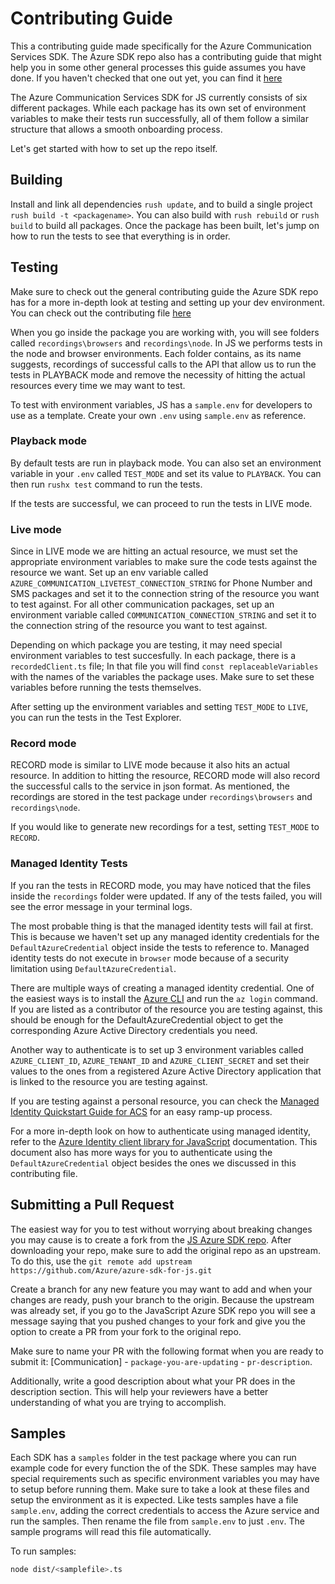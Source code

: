 # Contributing Guide

This a contributing guide made specifically for the Azure Communication Services SDK. The Azure SDK repo also has a contributing guide that might help you in some other general processes this guide assumes you have done. If you haven't checked that one out yet, you can find it [here](https://github.com/Azure/azure-sdk-for-js/blob/master/CONTRIBUTING.md)

The Azure Communication Services SDK for JS currently consists of six different packages. While each package has its own set of environment variables to make their tests run successfully, all of them follow a similar structure that allows a smooth onboarding process.

Let's get started with how to set up the repo itself.

## Building

Install and link all dependencies `rush update`, and to build a single project `rush build -t <packagename>`.
You can also build with `rush rebuild` or `rush build` to build all packages.
Once the package has been built, let's jump on how to run the tests to see that everything is in order.

## Testing

Make sure to check out the general contributing guide the Azure SDK repo has for a more in-depth look at testing and setting up your dev environment. You can check out the contributing file [here](https://github.com/Azure/azure-sdk-for-js/blob/master/CONTRIBUTING.md)

When you go inside the package you are working with, you will see folders called `recordings\browsers` and `recordings\node`. In JS we performs tests in the node and browser environments. Each folder contains, as its name suggests, recordings of successful calls to the API that allow us to run the tests in PLAYBACK mode and remove the necessity of hitting the actual resources every time we may want to test.

To test with environment variables, JS has a `sample.env` for developers to use as a template. Create your own `.env` using `sample.env` as reference.

### Playback mode

By default tests are run in playback mode. You can also set an environment variable in your `.env` called `TEST_MODE` and set its value to `PLAYBACK`. You can then run `rushx test` command to run the tests.

If the tests are successful, we can proceed to run the tests in LIVE mode.

### Live mode

Since in LIVE mode we are hitting an actual resource, we must set the appropriate environment variables to make sure the code tests against the resource we want. Set up an env variable called `AZURE_COMMUNICATION_LIVETEST_CONNECTION_STRING` for Phone Number and SMS packages and set it to the connection string of the resource you want to test against. For all other communication packages, set up an environment variable called `COMMUNICATION_CONNECTION_STRING` and set it to the connection string of the resource you want to test against.

Depending on which package you are testing, it may need special environment variables to test succesfully. In each package, there is a `recordedClient.ts` file; In that file you will find `const replaceableVariables` with the names of the variables the package uses. Make sure to set these variables before running the tests themselves.

After setting up the environment variables and setting `TEST_MODE` to `LIVE`, you can run the tests in the Test Explorer.

### Record mode

RECORD mode is similar to LIVE mode because it also hits an actual resource. In addition to hitting the resource, RECORD mode will also record the successful calls to the service in json format. As mentioned, the recordings are stored in the test package under `recordings\browsers` and `recordings\node`.

If you would like to generate new recordings for a test, setting `TEST_MODE` to `RECORD`.

### Managed Identity Tests

If you ran the tests in RECORD mode, you may have noticed that the files inside the `recordings` folder were updated. If any of the tests failed, you will see the error message in your terminal logs.

The most probable thing is that the managed identity tests will fail at first. This is because we haven't set up any managed identity credentials for the `DefaultAzureCredential` object inside the tests to reference to. Managed identity tests do not execute in `browser` mode because of a security limitation using `DefaultAzureCredential`.

There are multiple ways of creating a managed identity credential. One of the easiest ways is to install the [Azure CLI](https://docs.microsoft.com/cli/azure/install-azure-cli) and run the `az login` command. If you are listed as a contributor of the resource you are testing against, this should be enough for the DefaultAzureCredential object to get the corresponding Azure Active Directory credentials you need.

Another way to authenticate is to set up 3 environment variables called `AZURE_CLIENT_ID`, `AZURE_TENANT_ID` and `AZURE_CLIENT_SECRET` and set their values to the ones from a registered Azure Active Directory application that is linked to the resource you are testing against.

If you are testing against a personal resource, you can check the [Managed Identity Quickstart Guide for ACS](https://docs.microsoft.com/azure/communication-services/quickstarts/managed-identity-from-cli) for an easy ramp-up process.

For a more in-depth look on how to authenticate using managed identity, refer to the [Azure Identity client library for JavaScript](https://docs.microsoft.com/javascript/api/overview/azure/identity-readme?view=azure-node-latest) documentation. This document also has more ways for you to authenticate using the `DefaultAzureCredential` object besides the ones we discussed in this contributing file.

## Submitting a Pull Request

The easiest way for you to test without worrying about breaking changes you may cause is to create a fork from the [JS Azure SDK repo](https://github.com/Azure/azure-sdk-for-js). After downloading your repo, make sure to add the original repo as an upstream. To do this, use the `git remote add upstream https://github.com/Azure/azure-sdk-for-js.git`

Create a branch for any new feature you may want to add and when your changes are ready, push your branch to the origin. Because the upstream was already set, if you go to the JavaScript Azure SDK repo you will see a message saying that you pushed changes to your fork and give you the option to create a PR from your fork to the original repo.

Make sure to name your PR with the following format when you are ready to submit it: [Communication] - `package-you-are-updating` - `pr-description`.

Additionally, write a good description about what your PR does in the description section. This will help your reviewers have a better understanding of what you are trying to accomplish.

## Samples

Each SDK has a `samples` folder in the test package where you can run example code for every function the of the SDK. These samples may have special requirements such as specific environment variables you may have to setup before running them. Make sure to take a look at these files and setup the environment as it is expected.
Like tests samples have a file `sample.env`, adding the correct credentials to access the Azure service and run the samples. Then rename the file from `sample.env` to just `.env`. The sample programs will read this file automatically.

To run samples:

```bash
node dist/<samplefile>.ts
```
